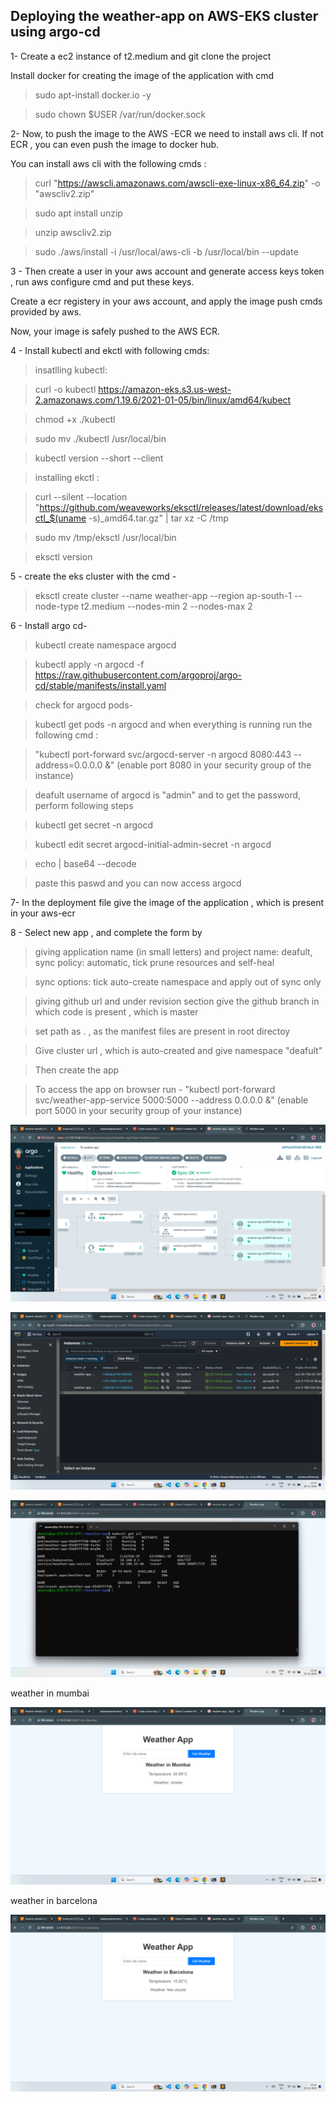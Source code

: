 ## Deploying the weather-app on AWS-EKS cluster using argo-cd ##

1- Create a ec2 instance of t2.medium and git clone the project

   Install docker for creating the image of the application with cmd 
   
> sudo apt-install docker.io -y
 
> sudo chown $USER /var/run/docker.sock
   

2- Now, to push the image to the AWS -ECR we need to install aws cli. If not ECR , you can even push the image to docker hub.

You can install aws cli with the following cmds :  
  
> curl "https://awscli.amazonaws.com/awscli-exe-linux-x86_64.zip" -o "awscliv2.zip"

> sudo apt install unzip

> unzip awscliv2.zip

> sudo ./aws/install -i /usr/local/aws-cli -b /usr/local/bin --update

3 - Then create a user in your aws account and generate access keys token , run aws configure cmd and put these keys.

   Create a ecr registery in your aws account, and apply the image push cmds provided by aws.
    
   Now, your image is safely pushed to the AWS ECR. 

4 - Install kubectl and ekctl with following cmds:

> insatlling kubectl:

  > curl -o kubectl https://amazon-eks.s3.us-west-2.amazonaws.com/1.19.6/2021-01-05/bin/linux/amd64/kubect

   > chmod +x ./kubectl
 
  > sudo mv ./kubectl /usr/local/bin
 
   > kubectl version --short --client

> installing ekctl :

> curl --silent --location "https://github.com/weaveworks/eksctl/releases/latest/download/eksctl_$(uname -s)_amd64.tar.gz" | tar xz -C /tmp
 
   > sudo mv /tmp/eksctl /usr/local/bin
 
   > eksctl version


  5 - create the eks cluster with the cmd - 
  
   > eksctl create cluster --name weather-app --region ap-south-1 --node-type t2.medium --nodes-min 2 --nodes-max 2

  6 - Install argo cd-
  
   > kubectl create namespace argocd
 
> kubectl apply -n argocd -f https://raw.githubusercontent.com/argoproj/argo-cd/stable/manifests/install.yaml

> check for argocd pods-

> kubectl get pods -n argocd and when everything is running run the following cmd : 

  > "kubectl port-forward svc/argocd-server -n argocd 8080:443 --address=0.0.0.0 &"   (enable port 8080 in your security group of the instance)
 
 > deafult username of argocd is "admin" and to get the password, perform following steps

 > kubectl get secret -n argocd
 
 > kubectl edit secret argocd-initial-admin-secret -n argocd
 
 > echo <your-cryptographic-code> | base64 --decode

 > paste this paswd and you can now access argocd



7- In the deployment file give the image of the application , which is present in your aws-ecr

8 - Select new app , and complete the form by 
  
   > giving application name (in small letters) and project name: deafult, sync policy: automatic, tick prune resources and self-heal
      
   > sync options: tick auto-create namespace and apply out of sync only
      
   > giving github url and under revision section give the github branch in which code is present , which is master 
      
   > set path as . , as the manifest files are present in root directoy
      
   > Give cluster url , which is auto-created and give namespace "deafult"
      
   > Then create the app
      
   > To access the app on browser run - "kubectl port-forward svc/weather-app-service 5000:5000 --address 0.0.0.0 &" (enable port 5000 in your security group of your instance)
> 



 ![image alt](https://github.com/kadamvignesh/weather-app/blob/master/Screenshot%20(93).png?raw=true)


![image alt](https://github.com/kadamvignesh/weather-app/blob/master/Screenshot%20(92).png?raw=true)

 

 ![image alt](https://github.com/kadamvignesh/weather-app/blob/master/Screenshot%20(99).png?raw=true)

weather in mumbai

 ![image alt](https://github.com/kadamvignesh/weather-app/blob/master/Screenshot%20(95).png?raw=true)

weather in barcelona

 ![image alt](https://github.com/kadamvignesh/weather-app/blob/master/Screenshot%20(97).png?raw=true)

 


 


 

    



   

